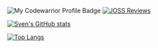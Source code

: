 ![My Codewarrior Profile Badge](https://www.codewars.com/users/svchb/badges/micro)
[![JOSS Reviews](https://joss.theoj.org/badges/reviewed_by/@svchb)](https://joss.theoj.org/papers/reviewed_by/@svchb)

[![Sven's GitHub stats](https://github-readme-stats.vercel.app/api?username=svchb)](https://github.com/anuraghazra/github-readme-stats)

[![Top Langs](https://github-readme-stats.vercel.app/api/top-langs/?username=svchb)](https://github.com/anuraghazra/github-readme-stats)
<!--
**svchb/svchb** is a ✨ _special_ ✨ repository because its `README.md` (this file) appears on your GitHub profile.

Here are some ideas to get you started:

- 🔭 I’m currently working on ...
- 🌱 I’m currently learning ...
- 👯 I’m looking to collaborate on ...
- 🤔 I’m looking for help with ...
- 💬 Ask me about ...
- 📫 How to reach me: ...
- 😄 Pronouns: ...
- ⚡ Fun fact: ...
-->
